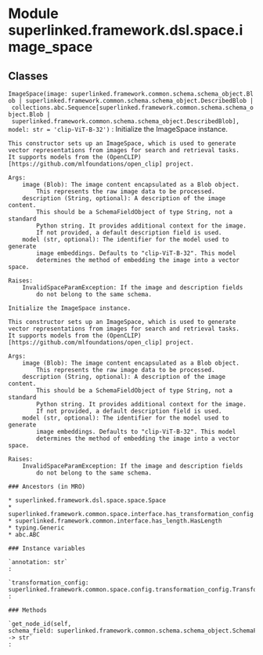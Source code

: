 Module superlinked.framework.dsl.space.image_space
==================================================

Classes
-------

`ImageSpace(image: superlinked.framework.common.schema.schema_object.Blob | superlinked.framework.common.schema.schema_object.DescribedBlob | collections.abc.Sequence[superlinked.framework.common.schema.schema_object.Blob | superlinked.framework.common.schema.schema_object.DescribedBlob], model: str = 'clip-ViT-B-32')`
:   Initialize the ImageSpace instance.
    
    This constructor sets up an ImageSpace, which is used to generate
    vector representations from images for search and retrieval tasks.
    It supports models from the (OpenCLIP)[https://github.com/mlfoundations/open_clip] project.
    
    Args:
        image (Blob): The image content encapsulated as a Blob object.
            This represents the raw image data to be processed.
        description (String, optional): A description of the image content.
            This should be a SchemaFieldObject of type String, not a standard
            Python string. It provides additional context for the image.
            If not provided, a default description field is used.
        model (str, optional): The identifier for the model used to generate
            image embeddings. Defaults to "clip-ViT-B-32". This model
            determines the method of embedding the image into a vector space.
    
    Raises:
        InvalidSpaceParamException: If the image and description fields
            do not belong to the same schema.
    
    Initialize the ImageSpace instance.
    
    This constructor sets up an ImageSpace, which is used to generate
    vector representations from images for search and retrieval tasks.
    It supports models from the (OpenCLIP)[https://github.com/mlfoundations/open_clip] project.
    
    Args:
        image (Blob): The image content encapsulated as a Blob object.
            This represents the raw image data to be processed.
        description (String, optional): A description of the image content.
            This should be a SchemaFieldObject of type String, not a standard
            Python string. It provides additional context for the image.
            If not provided, a default description field is used.
        model (str, optional): The identifier for the model used to generate
            image embeddings. Defaults to "clip-ViT-B-32". This model
            determines the method of embedding the image into a vector space.
    
    Raises:
        InvalidSpaceParamException: If the image and description fields
            do not belong to the same schema.

    ### Ancestors (in MRO)

    * superlinked.framework.dsl.space.space.Space
    * superlinked.framework.common.space.interface.has_transformation_config.HasTransformationConfig
    * superlinked.framework.common.interface.has_length.HasLength
    * typing.Generic
    * abc.ABC

    ### Instance variables

    `annotation: str`
    :

    `transformation_config: superlinked.framework.common.space.config.transformation_config.TransformationConfig[superlinked.framework.common.data_types.Vector, superlinked.framework.common.schema.image_data.ImageData]`
    :

    ### Methods

    `get_node_id(self, schema_field: superlinked.framework.common.schema.schema_object.SchemaField) ‑> str`
    :
